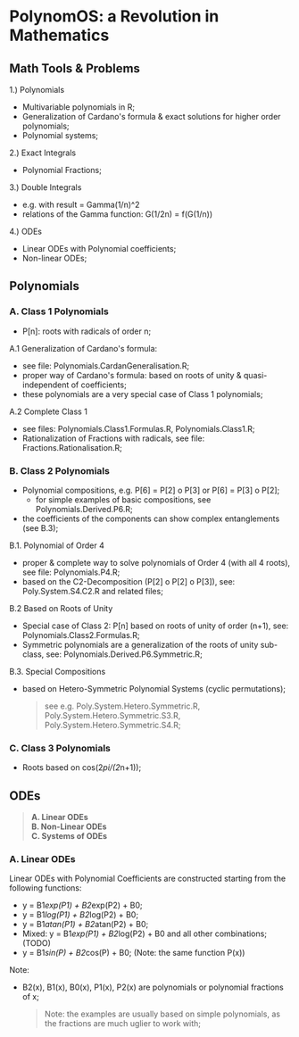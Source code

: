 # PolynomOS: a Revolution in Mathematics

## Math Tools & Problems

1.) Polynomials
- Multivariable polynomials in R;
- Generalization of Cardano's formula & exact solutions for higher order polynomials;
- Polynomial systems;

2.) Exact Integrals
- Polynomial Fractions;

3.) Double Integrals
- e.g. with result = Gamma(1/n)^2
- relations of the Gamma function: G(1/2n) = f(G(1/n))

4.) ODEs
- Linear ODEs with Polynomial coefficients;
- Non-linear ODEs;

## Polynomials

### A. Class 1 Polynomials
- P[n]: roots with radicals of order n;

A.1 Generalization of Cardano's formula:
- see file: Polynomials.CardanGeneralisation.R;
- proper way of Cardano's formula: based on roots of unity & quasi-independent of coefficients;
- these polynomials are a very special case of Class 1 polynomials;

A.2 Complete Class 1
- see files: Polynomials.Class1.Formulas.R, Polynomials.Class1.R;
- Rationalization of Fractions with radicals, see file: Fractions.Rationalisation.R;


### B. Class 2 Polynomials
- Polynomial compositions, e.g. P[6] = P[2] o P[3] or P[6] = P[3] o P[2];
  - for simple examples of basic compositions, see Polynomials.Derived.P6.R;
- the coefficients of the components can show complex entanglements (see B.3);

B.1. Polynomial of Order 4
- proper & complete way to solve polynomials of Order 4 (with all 4 roots), see file: Polynomials.P4.R;
- based on the C2-Decomposition (P[2] o P[2] o P[3]), see: Poly.System.S4.C2.R and related files;

B.2 Based on Roots of Unity
- Special case of Class 2: P[n] based on roots of unity of order (n+1), see: Polynomials.Class2.Formulas.R;
- Symmetric polynomials are a generalization of the roots of unity sub-class, see: Polynomials.Derived.P6.Symmetric.R;

B.3. Special Compositions
- based on Hetero-Symmetric Polynomial Systems (cyclic permutations);
  > see e.g. Poly.System.Hetero.Symmetric.R, Poly.System.Hetero.Symmetric.S3.R, Poly.System.Hetero.Symmetric.S4.R;


### C. Class 3 Polynomials
- Roots based on cos(2*pi/(2*n+1));


## ODEs

> **A. Linear ODEs**\
> **B. Non-Linear ODEs**\
> **C. Systems of ODEs**

### A. Linear ODEs

Linear ODEs with Polynomial Coefficients are constructed starting from the following functions:
- y = B1*exp(P1) + B2*exp(P2) + B0;
- y = B1*log(P1) + B2*log(P2) + B0;
- y = B1*atan(P1) + B2*atan(P2) + B0;
- Mixed: y = B1*exp(P1) + B2*log(P2) + B0 and all other combinations; (TODO)
- y = B1*sin(P) + B2*cos(P) + B0; (Note: the same function P(x))

Note:
- B2(x), B1(x), B0(x), P1(x), P2(x) are polynomials or polynomial fractions of x;
  > Note: the examples are usually based on simple polynomials, as the fractions are much uglier to work with;
